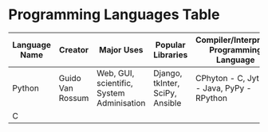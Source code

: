 # Programming Languages Table

| Language Name | Creator | Major Uses | Popular Libraries | Compiler/Interpreter Programming Language | Job and Salaries |
| ------------- | ------- | ---------- | ----------------- | ----------------------------------------- | ---------------- |
| Python | Guido Van Rossum | Web, GUI, scientific, System Adminisation | Django, tkInter, SciPy, Ansible | CPhyton - C, Jython - Java, PyPy - RPython | 
| C |  |  |  |  |  | 
